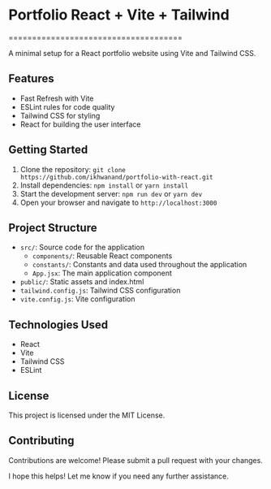 # Portfolio React + Vite + Tailwind
=====================================

A minimal setup for a React portfolio website using Vite and Tailwind CSS.

## Features

* Fast Refresh with Vite
* ESLint rules for code quality
* Tailwind CSS for styling
* React for building the user interface

## Getting Started

1. Clone the repository: `git clone https://github.com/ikhwanand/portfolio-with-react.git`
2. Install dependencies: `npm install` or `yarn install`
3. Start the development server: `npm run dev` or `yarn dev`
4. Open your browser and navigate to `http://localhost:3000`

## Project Structure

* `src/`: Source code for the application
	+ `components/`: Reusable React components
	+ `constants/`: Constants and data used throughout the application
	+ `App.jsx`: The main application component
* `public/`: Static assets and index.html
* `tailwind.config.js`: Tailwind CSS configuration
* `vite.config.js`: Vite configuration

## Technologies Used

* React
* Vite
* Tailwind CSS
* ESLint

## License

This project is licensed under the MIT License.

## Contributing

Contributions are welcome! Please submit a pull request with your changes.

I hope this helps! Let me know if you need any further assistance.